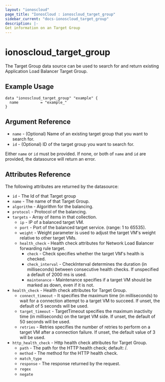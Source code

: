 ```yaml
---
layout: "ionoscloud"
page_title: "IonosCloud : ionoscloud_target_group"
sidebar_current: "docs-ionoscloud_target_group"
description: |-
Get information on an Target Group
---
```


# ionoscloud_target_group

The Target Group data source can be used to search for and return existing Application Load Balancer Target Group.

## Example Usage

```hcl
data "ionoscloud_target_group" "example" {
  name			= "example_"
}
```

## Argument Reference

* `name` - (Optional) Name of an existing target group that you want to search for.
* `id` - (Optional) ID of the target group you want to search for.

Either `name` or `id` must be provided. If none, or both of `name` and `id` are provided, the datasource will return an error.


## Attributes Reference

The following attributes are returned by the datasource:

- `id` - The Id of that Target group
- `name` - The name of that Target Group.
- `algorithm` - Algorithm for the balancing.
- `protocol` - Protocol of the balancing.
- `targets` - Array of items in that collection.
    - `ip` - IP of a balanced target VM.
    - `port` - Port of the balanced target service. (range: 1 to 65535).
    - `weight` - Weight parameter is used to adjust the target VM's weight relative to other target VMs.
    - `health_check` - Health check attributes for Network Load Balancer forwarding rule target.
        - `check` - Check specifies whether the target VM's health is checked.
        - `check_interval` - CheckInterval determines the duration (in milliseconds) between consecutive health checks. If unspecified a default of 2000 ms is used.
        - `maintenance` - Maintenance specifies if a target VM should be marked as down, even if it is not.
- `health_check` - Health check attributes for Target Group.
    - `connect_timeout` - It specifies the maximum time (in milliseconds) to wait for a connection attempt to a target VM to succeed. If unset, the default of 5 seconds will be used.
    - `target_timeout` - TargetTimeout specifies the maximum inactivity time (in milliseconds) on the target VM side. If unset, the default of 50 seconds will be used.
    - `retries` - Retries specifies the number of retries to perform on a target VM after a connection failure. If unset, the default value of 3 will be used.
- `http_health_check` - Http health check attributes for Target Group.
    - `path` - The path for the HTTP health check; default: /.
    - `method` - The method for the HTTP health check.
    - `match_type`
    - `response` - The response returned by the request.
    - `regex` 
    - `negate` 
